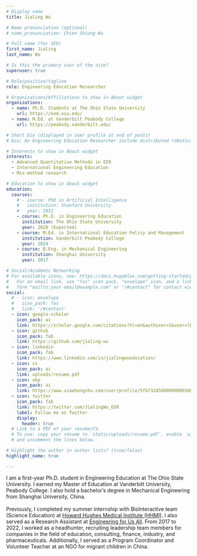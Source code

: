 ```yaml
---
# Display name
title: Jialing Wu

# Name pronunciation (optional)
# name_pronunciation: Chien Shiung Wu

# Full name (for SEO)
first_name: Jialing
last_name: Wu

# Is this the primary user of the site?
superuser: true

# Role/position/tagline
role: Engineering Education Researcher

# Organizations/Affiliations to show in About widget
organizations:
  - name: Ph.D. Students at The Ohio State University
    url: https://eed.osu.edu/
  - name: M.Ed. at Vanderbilt Peabody College
    url: https://peabody.vanderbilt.edu/

# Short bio (displayed in user profile at end of posts)
# bio: An Engineering Education Researcher include distributed robotics, mobile computing and programmable matter.

# Interests to show in About widget
interests:
  - Advanced Quantitative Methods in EER
  - International Engineering Education
  - Mix-method research

# Education to show in About widget
education:
  courses:
    # - course: PhD in Artificial Intelligence
    #   institution: Stanford University
    #   year: 2012
    - course: Ph.D. in Engineering Education
      institution: The Ohio State University
      year: 2028 (Expected)
    - course: M.Ed. in International Education Policy and Management
      institution: Vanderbilt Peabody College
      year: 2024
    - course: B.Eng. in Mechanical Engineering
      institution: Shanghai University
      year: 2017

# Social/Academic Networking
# For available icons, see: https://docs.hugoblox.com/getting-started/page-builder/#icons
#   For an email link, use "fas" icon pack, "envelope" icon, and a link in the
#   form "mailto:your-email@example.com" or "/#contact" for contact widget.
social:
  # - icon: envelope
  #   icon_pack: fas
  #   link: '/#contact'
  - icon: google-scholar
    icon_pack: ai
    link: https://scholar.google.com/citations?hl=en&authuser=1&user=lDBJytwAAAAJ
  - icon: github
    icon_pack: fab
    link: https://github.com/jialing-wu
  - icon: linkedin
    icon_pack: fab
    link: https://www.linkedin.com/in/jialingwueducation/
  - icon: cv
    icon_pack: ai
    link: uploads/resume.pdf
  - icon: obp
    icon_pack: ai
    link: https://www.xiaohongshu.com/user/profile/5fb732d5000000000100b1ef
  - icon: twitter
    icon_pack: fab
    link: https://twitter.com/JialingWu_EER
    label: Follow me on Twitter
    display:
      header: true
  # Link to a PDF of your resume/CV.
  # To use: copy your resume to `static/uploads/resume.pdf`, enable `ai` icons in `params.yaml`,
  # and uncomment the lines below.

# Highlight the author in author lists? (true/false)
highlight_name: true

---
```

I am a first-year Ph.D. student in Engineering Education at The Ohio State University. I earned my Master of Education at Vanderbilt University, Peabody College. I also hold a bachelor’s degree in Mechanical Engineering from Shanghai University, China. <br> 
<br>
Previously, I completed my summer internship with BioInteractive team (Science Education) at [Howard Hughes Medical Institute (HHMI)](https://www.biointeractive.org/). I also served as a Research Assistant at [Engineering for Us All](https://e4usa.org). From 2017 to 2022, I worked as a headhunter, recruiting leadership team members for companies in the field of education, consulting, finance, industry, and pharmaceuticals. Additionally, I served as a Program Coordinator and Volunteer Teacher at an NGO for migrant children in China. 
